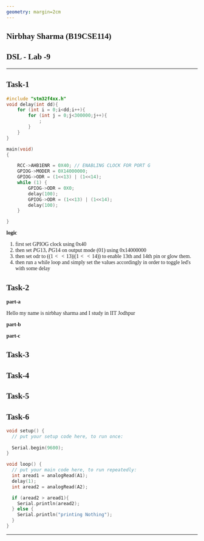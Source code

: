 ```yaml
---
geometry: margin=2cm
---
```


## Nirbhay Sharma (B19CSE114)
## DSL - Lab -9

---

## **Task-1**

```c
#include "stm32f4xx.h"
void delay(int dd){
	for (int i = 0;i<dd;i++){
		for (int j = 0;j<300000;j++){
			;
		}
	}
}

main(void)
{

	RCC->AHB1ENR = 0X40; // ENABLING CLOCK FOR PORT G
	GPIOG->MODER = 0X14000000;
	GPIOG->ODR = (1<<13) | (1<<14);
	while (1) {
		GPIOG->ODR = 0X0;
		delay(100);
		GPIOG->ODR = (1<<13) | (1<<14);
		delay(100);
	}

}
```

**logic**

1. first set GPIOG clock using 0x40
2. then set $PG13$, $PG14$ on output mode ($01$) using 0x14000000
3. then set odr to $((1<<13) | (1<<14))$ to enable 13th and 14th pin or glow them.
4. then run a while loop and simply set the values accordingly in order to toggle led's with some delay

## **Task-2**

**part-a**

Hello my name is nirbhay sharma and I study in IIT Jodhpur

**part-b**



**part-c**


## **Task-3**



## **Task-4**



## **Task-5**



## **Task-6**
```ino
void setup() {
  // put your setup code here, to run once:
  
  Serial.begin(9600);
}

void loop() {
  // put your main code here, to run repeatedly:
  int aread1 = analogRead(A1);
  delay(1);
  int aread2 = analogRead(A2);

  if (aread2 > aread1){
    Serial.println(aread2);
  } else {
    Serial.println("printing Nothing");
  }
}
```

---

<style> 

table, th, td {
  border: 0.1px solid black;
  border-collapse: collapse;
}


h1,h2,h3,h4,h5,h6,p,li{
  font-family:Veranda;
}


</style>

<script type="text/javascript" src="http://cdn.mathjax.org/mathjax/latest/MathJax.js?config=TeX-AMS-MML_HTMLorMML"></script>
<script type="text/x-mathjax-config">
    MathJax.Hub.Config({ tex2jax: {inlineMath: [['$', '$']]}, messageStyle: "none" });
</script>
